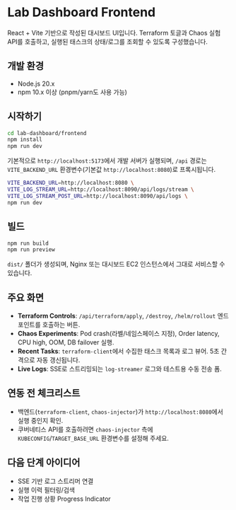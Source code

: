 # Lab Dashboard Frontend

React + Vite 기반으로 작성된 대시보드 UI입니다. Terraform 토글과 Chaos 실험 API를 호출하고, 실행된 태스크의 상태/로그를 조회할 수 있도록 구성했습니다.

## 개발 환경
- Node.js 20.x
- npm 10.x 이상 (pnpm/yarn도 사용 가능)

## 시작하기
```bash
cd lab-dashboard/frontend
npm install
npm run dev
```

기본적으로 `http://localhost:5173`에서 개발 서버가 실행되며, `/api` 경로는 `VITE_BACKEND_URL` 환경변수(기본값 `http://localhost:8080`)로 프록시됩니다.

```bash
VITE_BACKEND_URL=http://localhost:8080 \
VITE_LOG_STREAM_URL=http://localhost:8090/api/logs/stream \
VITE_LOG_STREAM_POST_URL=http://localhost:8090/api/logs \
npm run dev
```

## 빌드
```bash
npm run build
npm run preview
```

`dist/` 폴더가 생성되며, Nginx 또는 대시보드 EC2 인스턴스에서 그대로 서비스할 수 있습니다.

## 주요 화면
- **Terraform Controls**: `/api/terraform/apply`, `/destroy`, `/helm/rollout` 엔드포인트를 호출하는 버튼.
- **Chaos Experiments**: Pod crash(라벨/네임스페이스 지정), Order latency, CPU high, OOM, DB failover 실행.
- **Recent Tasks**: `terraform-client`에서 수집한 태스크 목록과 로그 뷰어. 5초 간격으로 자동 갱신됩니다.
- **Live Logs**: SSE로 스트리밍되는 `log-streamer` 로그와 테스트용 수동 전송 폼.

## 연동 전 체크리스트
- 백엔드(`terraform-client`, `chaos-injector`)가 `http://localhost:8080`에서 실행 중인지 확인.
- 쿠버네티스 API를 호출하려면 `chaos-injector` 측에 `KUBECONFIG`/`TARGET_BASE_URL` 환경변수를 설정해 주세요.

## 다음 단계 아이디어
- SSE 기반 로그 스트리머 연결
- 실행 이력 필터링/검색
- 작업 진행 상황 Progress Indicator
